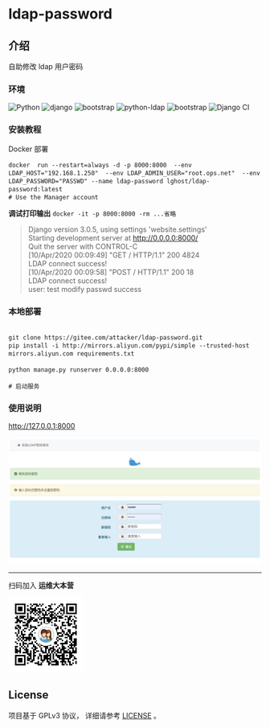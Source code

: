 <!--
 * @Author: 以谁为师
 * @Website: attacker.club
 * @Date: 2020-04-15 00:47:42
 * @LastEditTime: 2020-04-15 08:00:11
 * @Description:
 -->

# ldap-password

## 介绍

自助修改 ldap 用户密码

### 环境

![Python](https://img.shields.io/badge/python-3.6+-blue.svg?style=plastic)
![django](https://img.shields.io/badge/django-3.0.5-blue.svg?style=plastic)
![bootstrap](https://img.shields.io/badge/bootstrap-3.3.7-green.svg?style=plastic)
![python-ldap](https://img.shields.io/badge/python_ldap-3.2.0-green.svg?style=plastic)
![bootstrap](https://img.shields.io/badge/docker-19.03.2-orange.svg?style=plastic)
![Django CI](https://github.com/L00J/ldap-password/workflows/Django%20CI/badge.svg?event=push)

### 安装教程

Docker 部署

```shell
docker  run --restart=always -d -p 8000:8000  --env LDAP_HOST="192.168.1.250"  --env LDAP_ADMIN_USER="root.ops.net"  --env LDAP_PASSWORD="PASSWD" --name ldap-password lghost/ldap-password:latest
# Use the Manager account

```

**调试打印输出**
`docker -it -p 8000:8000 -rm ...省略`

> Django version 3.0.5, using settings 'website.settings' \
> Starting development server at <http://0.0.0.0:8000/> \
> Quit the server with CONTROL-C\
> [10/Apr/2020 00:09:49] "GET / HTTP/1.1" 200 4824\
> LDAP connect success! \
> [10/Apr/2020 00:09:58] "POST / HTTP/1.1" 200 18\
> LDAP connect success!\
> user: test modify passwd success

### 本地部署

```shell

git clone https://gitee.com/attacker/ldap-password.git
pip install -i http://mirrors.aliyun.com/pypi/simple --trusted-host mirrors.aliyun.com requirements.txt

python manage.py runserver 0.0.0.0:8000

# 启动服务

```

### 使用说明

<http://127.0.0.1:8000>

<!--![首页](doc/home.jpeg)-->

![home](doc/home.jpeg)

---

扫码加入 **运维大本营**

![qq](doc/qq.png)

## License

项目基于 GPLv3 协议， 详细请参考 [LICENSE](LICENSE) 。
